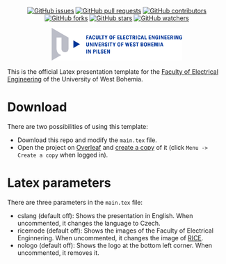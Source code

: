 <p align="center">
  <a href="https://github.com/sadda/uwb-fee-template/issues"><img src="https://img.shields.io/github/issues/sadda/uwb-fee-template" alt="GitHub issues"></a>
  <a href="https://github.com/sadda/uwb-fee-template/pulls"><img src="https://img.shields.io/github/issues-pr/sadda/uwb-fee-template" alt="GitHub pull requests"></a>
  <a href="https://github.com/sadda/uwb-fee-template/graphs/contributors"><img src="https://img.shields.io/github/contributors/sadda/uwb-fee-template" alt="GitHub contributors"></a>
  <a href="https://github.com/sadda/uwb-fee-template/network/members"><img src="https://img.shields.io/github/forks/sadda/uwb-fee-template" alt="GitHub forks"></a>
  <a href="https://github.com/sadda/uwb-fee-template/stargazers"><img src="https://img.shields.io/github/stars/sadda/uwb-fee-template" alt="GitHub stars"></a>
  <a href="https://github.com/sadda/uwb-fee-template/watchers"><img src="https://img.shields.io/github/watchers/sadda/uwb-fee-template" alt="GitHub watchers"></a>
</p>

<p align="center">
<a href="https://www.fel.zcu.cz/en/"><img src="https://github.com/sadda/uwb-fee-template/raw/main/docs/resources/uwb_fee_logo.png" alt="University of West Bohemia" width="300"></a>
</p>

This is the official Latex presentation template for the [Faculty of Electrical Engineering](https://www.fel.zcu.cz/en/) of the University of West Bohemia.

# Download

There are two possibilities of using this template:

- Download this repo and modify the `main.tex` file.
- Open the project on [Overleaf](https://www.overleaf.com/read/mqszxcxvgjcj#620afc) and [create a copy](https://www.overleaf.com/learn/how-to/Copying_a_project) of it (click `Menu -> Create a copy` when logged in).

# Latex parameters

There are three parameters in the `main.tex` file:

- cslang (default off): Shows the presentation in English. When uncommented, it changes the language to Czech.
- ricemode (default off): Shows the images of the Faculty of Electrical Enginnering. When uncommented, it changes the image of [RICE](https://www.rice.zcu.cz/en/).
- nologo (default off): Shows the logo at the bottom left corner. When uncommented, it removes it.